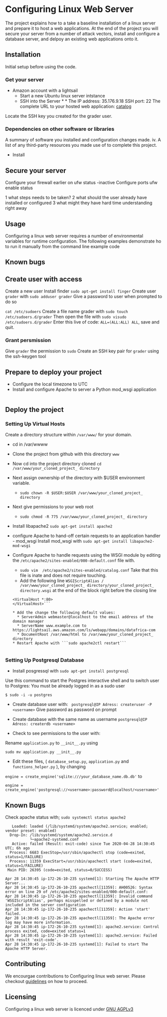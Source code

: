 # Configuring Linux Web Server
The project explains how to a take a baseline installation of a linux server and prepare it to host a web applications. At the end of the project you will secure your server from a number of attack vectors, install and configure a database server, and delpoy an existing web applications onto it.

## Installation
Initial setup before using the code.

### Get your server
* Amazon account with a lightsail
  * Start a new Ubuntu linux server intstance
  * SSH into the Server
    *
    *
The IP address: 35.176.9.18
SSH port: 22
The complete URL to your hosted web application: [catalog](https://lightsail.aws.amazon.com/ls/webapp/domains/datafrica-com)


Locate the SSH key you created for the grader user.

### Dependencies on other software or libraries
A summary of software you installed and configuration changes made.
iv. A list of any third-party resources you made use of to complete this project.


* Install





## Secure your server
Configure your firewall earlier on
ufw status -inactive
Configure ports
ufw enable status




1 what steps needs to be taken?
2 what should the user already have installed or configured
3 what might they have hard time understanding right away


## Usage
Configuring a linux web server requires a number of environmental variables for runtime configuration. The following examples demonstrate ho to run it manually from the command line
example code

## Known bugs


## Create user with access
Create a new user
Install finder ```sudo apt-get install finger```
Create user ```grader``` with ```sudo adduser grader```
Give a password to user when prompted to do so

```cat /etc/sudoers```
Create a file name grader with ```sudo touch /etc/sudoers.d/grader```
Then open the file with ```sudo visudo /etc/sudoers.d/grader```
Enter this live of code: ```ALL=(ALL:ALL) ALL```, save and quit.

### Grant persmission
Give ```grader``` the permission to ```sudo```
Create an SSH key pair for ```grader``` using the ssh-keygen tool



## Prepare to deploy your project
* Configure the local timezone to UTC
* Install and configure Apache to server a Python mod_wsgi application
 ```sudo apt-get install libapache2-mod-wsgi-py3
 ```


## Deploy the project
### Setting Up Virtual Hosts
Create a directory structure within ```/var/www/``` for your domain.
* cd in /var/wwww
* Clone the project from github with this directory ```www```
* Now cd into the project directory cloned ```cd /var/www/your_cloned_project_ directory```
* Next assign ownership of the directory with $USER environment variable.
  * ```sudo chown -R $USER:$USER /var/www/your_cloned_project_ directory```
* Next give permissions to your web root
  * ```sudo chmod -R 775 /var/www/your_cloned_project_ directory```

* Install libapache2 ```sudo apt-get install apache2```
*  configure Apache to hand-off certain requests to an application handler - mod_wsgi  Install mod_wsgi with ```sudo apt-get install libapache2-mod-wsgi```

* Configure Apache to handle requests using the WSGI module by editing the
```/etc/apache2/sites-enabled/000-default.conf``` file with.
  * ```sudo vim  /etc/apache2/sites-enabled/catalog.conf``` Take that this file is inate and does not require touching.
  * Add the following line ```WSGIScriptAlias / /var/www/your_cloned_project_ directory/your_cloned_project_ directory.wsgi``` at the end of the block right before the closing line
  ```/bin/bash
  <VirtualHost *:80>
  </VirtualHost>```

  * Add the change the following default values:
    * ServerAdmin webmaster@localhost to the email address of the domain manager
    * ServerName www.example.com to https://lightsail.aws.amazon.com/ls/webapp/domains/datafrica-com
    * DocumentRoot /var/www/html to /var/www/your_cloned_project_ directory
  * Restart Apache with ```sudo apache2ctl restart```


### Setting Up Postgresql Database
* Install posgressql with
```sudo apt-get install postgresql```

Use this command to start the Postgres interactive shell and to switch user to Postgres: You must be already logged in as a sudo user

```$ sudo -i -u postgres```

* Create database user with:
``` postgresql@IP Adress: createruser -P <username>```
Give password as password on prompt

* Create database with the same name as username
```postgresql@IP Adress: createrdb <username>```
* Check to see permissions to the user with:


Rename ```application.py``` to ```__init__.py``` using

```sudo mv application.py __init__.py```

* Edit these files, ( ```database_setup.py```, ```application.py``` and ```functions_helper.py``` ),  by changing

```engine = create_engine('sqlite:///your_database_name.db.db'``` to

 ```engine = create_engine('postgresql://<username>:password@localhost/<username>'```


## Known Bugs
Check apache status with;
```sudo systemctl status apache2```

``` apache2.service - The Apache HTTP Server
   Loaded: loaded (/lib/systemd/system/apache2.service; enabled; vendor preset: enabled)
  Drop-In: /lib/systemd/system/apache2.service.d
           └─apache2-systemd.conf
   Active: failed (Result: exit-code) since Tue 2020-04-28 14:30:45 UTC; 6h ago
  Process: 6683 ExecStop=/usr/sbin/apachectl stop (code=exited, status=1/FAILURE)
  Process: 11359 ExecStart=/usr/sbin/apachectl start (code=exited, status=1/FAILURE)
 Main PID: 26395 (code=exited, status=0/SUCCESS)

Apr 28 14:30:45 ip-172-26-10-235 systemd[1]: Starting The Apache HTTP Server...
Apr 28 14:30:45 ip-172-26-10-235 apachectl[11359]: AH00526: Syntax error on line 29 of /etc/apache2/sites-enabled/000-default.conf:
Apr 28 14:30:45 ip-172-26-10-235 apachectl[11359]: Invalid command 'WSGIScriptAlias', perhaps misspelled or defined by a module not included in the server configuration
Apr 28 14:30:45 ip-172-26-10-235 apachectl[11359]: Action 'start' failed.
Apr 28 14:30:45 ip-172-26-10-235 apachectl[11359]: The Apache error log may have more information.
Apr 28 14:30:45 ip-172-26-10-235 systemd[1]: apache2.service: Control process exited, code=exited status=1
Apr 28 14:30:45 ip-172-26-10-235 systemd[1]: apache2.service: Failed with result 'exit-code'.
Apr 28 14:30:45 ip-172-26-10-235 systemd[1]: Failed to start The Apache HTTP Server.
```

## Contributing
We encourgae contributions to Configuring linux web server. Please checkout  [guidelines]() on how to proceed.

## Licensing
Configuring a linux web server is licenced under [GNU AGPLv3](https://choosealicense.com/licenses/agpl-3.0/)
